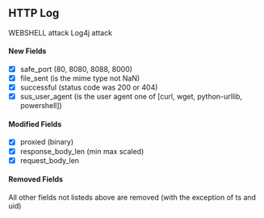 ## HTTP Log
WEBSHELL attack
Log4j attack
#### New Fields
- [x] safe_port (80, 8080, 8088, 8000)
- [x] file_sent (is the mime type not NaN)
- [x] successful (status code was 200 or 404)
- [x] sus_user_agent (is the user agent one of [curl, wget, python-urllib, powershell])

#### Modified Fields
- [x] proxied (binary)
- [x] response_body_len (min max scaled)
- [x] request_body_len

#### Removed Fields
All other fields not listeds above are removed (with the exception of ts and uid)